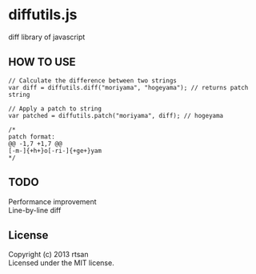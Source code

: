 diffutils.js
============

diff library of javascript

HOW TO USE
----------

```
// Calculate the difference between two strings
var diff = diffutils.diff("moriyama", "hogeyama"); // returns patch string

// Apply a patch to string
var patched = diffutils.patch("moriyama", diff); // hogeyama

/*
patch format:
@@ -1,7 +1,7 @@
[-m-]{+h+}o[-ri-]{+ge+}yam
*/

```

TODO
----

Performance improvement  
Line-by-line diff

License
-------

Copyright (c) 2013 rtsan  
Licensed under the MIT license.
